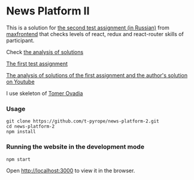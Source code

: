 # News Platform II

This is a solution for [the second test assignment (in Russian)](https://vk.com/@maxpfrontend-testovoe-zadanie-2) from [maxfrontend](https://maxpfrontend.ru/) that checks levels of react, redux and react-router skills of participant.

Check [the analysis of solutions](https://vk.com/@maxpfrontend-razbor-testovogo-zadaniya-2)

[The first test assignment](https://vk.com/@maxpfrontend-testovoe-zadanie-1)

[The analysis of solutions of the first assignment and the author's solution on Youtube](https://www.youtube.com/watch?v=BMD1JjZf7WA&t=1s)

I use skeleton of [Tomer Ovadia](https://codepen.io/OTomer)

### Usage
```
git clone https://github.com/t-pyrope/news-platform-2.git
cd news-platform-2
npm install
```
### Running the website in the development mode

`npm start`

Open [http://localhost:3000](http://localhost:3000) to view it in the browser.
